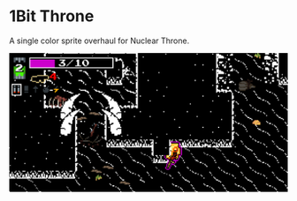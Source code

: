# 1Bit Throne

A single color sprite overhaul for Nuclear Throne.

![Nuclear Thone screenshot using modded sprites](screen.png)